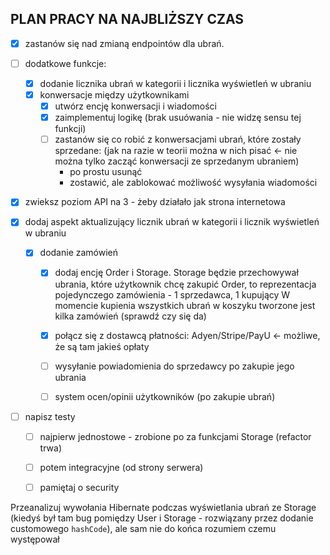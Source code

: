 ## PLAN PRACY NA NAJBLIŻSZY CZAS

 -[x] zastanów się nad zmianą endpointów dla ubrań.

 -[ ] dodatkowe funkcje:
   -[x] dodanie licznika ubrań w kategorii i licznika wyświetleń w ubraniu
   - [x] konwersacje między użytkownikami
       -[x] utwórz encję konwersacji i wiadomości
       -[x] zaimplementuj logikę (brak usuówania - nie widzę sensu tej funkcji)
       -[ ] zastanów się co robić z konwersacjami ubrań, które zostały sprzedane:
        (jak na razie w teorii można w nich pisać <- nie można tylko zacząć konwersacji ze sprzedanym ubraniem)
         - po prostu usunąć 
         - zostawić, ale zablokować możliwość wysyłania wiadomości

-[x] zwieksz poziom API na 3 - żeby działało jak strona internetowa
-[x] dodaj aspekt aktualizujący licznik ubrań w kategorii i licznik wyświetleń w ubraniu

  -[x] dodanie zamówień
    -[x] dodaj encję Order i Storage.
            Storage będzie przechowywał ubrania, które użytkownik chcę zakupić
            Order, to reprezentacja pojedynczego zamówienia - 1 sprzedawca, 1 kupujący
            W momencie kupienia wszystkich ubrań w koszyku tworzone jest kilka zamówień (sprawdź czy się da)
    -[x] połącz się z dostawcą płatności: Adyen/Stripe/PayU <- możliwe, że są tam jakieś opłaty
    -[ ] wysyłanie powiadomienia do sprzedawcy po zakupie jego ubrania
    -[ ] system ocen/opinii użytkowników (po zakupie ubrań)


 -[ ] napisz testy
   -[ ] najpierw jednostowe - zrobione po za funkcjami Storage (refactor trwa)
   -[ ] potem integracyjne (od strony serwera)
   -[ ] pamiętaj o security


Przeanalizuj wywołania Hibernate podczas wyświetlania ubrań ze Storage
(kiedyś był tam bug pomiędzy User i Storage - rozwiązany przez dodanie customowego `hashCode`),
ale sam nie do końca rozumiem czemu występował